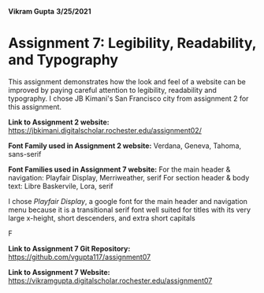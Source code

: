 **Vikram Gupta**
**3/25/2021**
# **Assignment 7: Legibility, Readability, and Typography**
This assignment demonstrates how the look and feel of a website can be improved by paying careful attention to legibility, readability and typography.  I chose JB Kimani's San Francisco city from assignment 2 for this assignment.

**Link to Assignment 2 website:**
https://jbkimani.digitalscholar.rochester.edu/assignment02/

**Font Family used in Assignment 2 website:**
Verdana, Geneva, Tahoma, sans-serif

**Font Families used in Assignment 7 website:**
For the main header & navigation: Playfair Display, Merriweather, serif
For section header & body text: Libre Baskervile, Lora, serif

I chose *Playfair Display*, a google font for the main header and navigation menu because it is a transitional serif font well suited for titles with its very large x-height, short descenders, and extra short capitals

F








**Link to Assignment 7 Git Repository:**
https://github.com/vgupta117/assignment07

**Link to Assignment 7 Website:**
https://vikramgupta.digitalscholar.rochester.edu/assignment07


<!--stackedit_data:
eyJoaXN0b3J5IjpbLTEzOTE0NTM0MTgsLTEzNDU1OTgwOTcsMT
Q5Njg1NzM3NSwtOTU3OTgxOTAzLC00MzU1Njg3NjddfQ==
-->